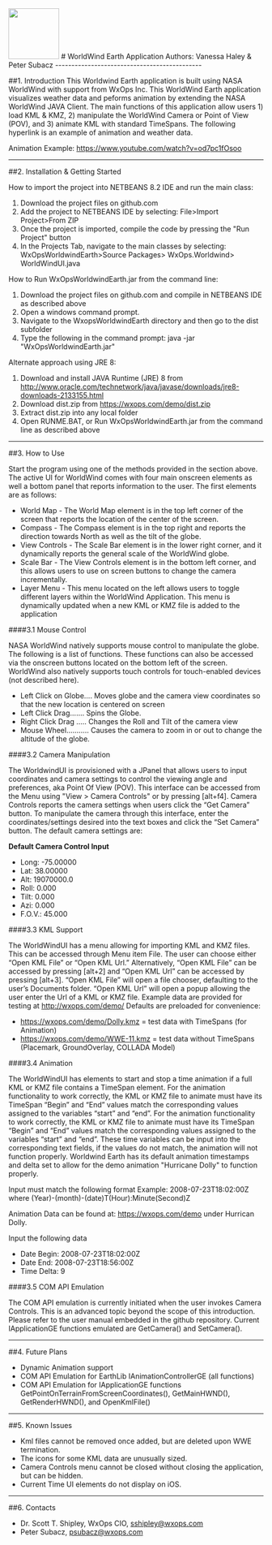 
<img src="https://wxops.joomla.com/images/assets/header_images/wxops-logo-sm.png" height="100"/>
# WorldWind Earth Application
Authors: Vanessa Haley & Peter Subacz 
---------------------------------------------

##1. Introduction
This Worldwind Earth application is built using NASA WorldWind with support from WxOps Inc. This WorldWind Earth application visualizes weather data and peforms animation by extending the NASA WorldWind JAVA Client. The main functions of this application allow users 1) load KML & KMZ, 2) manipulate the WorldWind Camera or Point of View (POV), and 3) animate KML with standard TimeSpans. The following hyperlink is an example of animation and weather data.

Animation Example: https://www.youtube.com/watch?v=od7pc1fOsoo

---------------------------------------------
##2. Installation & Getting Started

How to import the project into NETBEANS 8.2 IDE and run the main class:

1. Download the project files on github.com
2. Add the project to NETBEANS IDE by selecting: File>Import Project>From ZIP
3. Once the project is imported, compile the code by pressing the "Run Project" button
4. In the Projects Tab, navigate to the main classes by selecting: WxOpsWorldwindEarth>Source Packages> WxOps.Worldwind> WorldWindUI.java

How to Run WxOpsWorldwindEarth.jar from the command line:

1. Download the project files on github.com and compile in NETBEANS IDE as described above
2. Open a windows command prompt.
3. Navigate to the WxopsWorldwindEarth directory and then go to the dist subfolder
4. Type the following in the command prompt: java -jar "WxOpsWorldwindEarth.jar" 

Alternate approach using JRE 8:

1. Download and install JAVA Runtime (JRE) 8 from  http://www.oracle.com/technetwork/java/javase/downloads/jre8-downloads-2133155.html
2. Download dist.zip from https://wxops.com/demo/dist.zip
3. Extract dist.zip into any local folder
4. Open RUNME.BAT, or Run WxOpsWorldwindEarth.jar from the command line as described above

---------------------------------------------

##3. How to Use

Start the program using one of the methods provided in the section above. The active UI for WorldWind comes with four main onscreen elements as well a bottom panel that reports information to the user. The first elements are as follows:

* World Map - The World Map element is in the top left corner of the screen that reports the location of the center of the screen.
* Compass - The Compass element is in the top right and reports the direction towards North as well as the tilt of the globe.
* View Controls - The Scale Bar element is in the lower right corner, and it dynamically reports the general scale of the WorldWind globe. 
* Scale Bar - The View Controls element is in the bottom left corner, and this allows users to use on screen buttons to change the camera incrementally.
* Layer Menu - This menu located on the left allows users to toggle different layers within the WorldWind Application. This menu is dynamically updated when a new KML or KMZ file is added to the application

####3.1 Mouse Control

NASA WorldWind natively supports mouse control to manipulate the globe. The following is a list of functions. These functions can also be accessed via the onscreen buttons located on the bottom left of the screen. WorldWind also natively supports touch controls for touch-enabled devices (not described here).
* Left Click on Globe.... Moves globe and the camera view coordinates so that the new location is centered on screen
* Left Click Drag....... Spins the Globe.
* Right Click Drag ..... Changes the Roll and Tilt of the camera view
* Mouse Wheel........... Causes the camera to zoom in or out to change the altitude of the globe.

####3.2 Camera Manipulation 

The WorldwindUI is provisioned with a JPanel that allows users to input coordinates and camera settings to control the viewing angle and preferences, aka Point Of View (POV). This interface can be accessed from the Menu using "View > Camera Controls" or by pressing [alt+f4]. Camera Controls reports the camera settings when users click the “Get Camera” button. To manipulate the camera through this interface, enter the coordinates/settings desired into the text boxes and click the “Set Camera” button. The default camera settings are:

**Default Camera Control Input**
* Long: -75.00000
* Lat: 38.00000
* Alt: 19070000.0
* Roll: 0.000
* Tilt: 0.000
* Azi: 0.000
* F.O.V.: 45.000

####3.3 KML Support

The WorldWindUI has a menu allowing for importing KML and KMZ files. This can be accessed through Menu item File. The user can choose either “Open KML File” or “Open KML Url.” Alternatively, “Open KML File” can be accessed by pressing [alt+2] and “Open KML Url” can be accessed by pressing [alt+3]. “Open KML File” will open a file chooser, defaulting to the user’s Documents folder. “Open KML Url” will open a popup allowing the user enter the Url of a KML or KMZ file. 
Example data are provided for testing at http://wxops.com/demo/
Defaults are preloaded for convenience:
* https://wxops.com/demo/Dolly.kmz = test data with TimeSpans (for Animation)
* https://wxops.com/demo/WWE-11.kmz = test data without TimeSpans (Placemark, GroundOverlay, COLLADA Model)

####3.4 Animation 

The WorldWindUI has elements to start and stop a time animation if a full KML or KMZ file contains a TimeSpan element. For the animation functionality to work correctly, the KML or KMZ file to animate must have its TimeSpan “Begin” and “End” values match the corresponding values assigned to the variables “start” and “end”. For the animation functionality to work correctly, the KML or KMZ file to animate must have its TimeSpan “Begin” and “End” values match the corresponding values assigned to the variables “start” and “end”. These time variables can be input into the corresponding text fields, if the values do not match, the animation will not function properly. Worldwind Earth has its default animation timestamps and delta set to allow for the demo animation "Hurricane Dolly" to function properly. 

Input must match the following format Example: 2008-07-23T18:02:00Z where (Year)-(month)-(date)T(Hour):Minute(Second)Z

Animation Data can be found at: https://wxops.com/demo under Hurrican Dolly.

Input the following data 
* Date Begin: 	2008-07-23T18:02:00Z
* Date End:	2008-07-23T18:56:00Z
* Time Delta:	9

####3.5 COM API Emulation 

The COM API emulation is currently initiated when the user invokes Camera Controls.  This is an advanced topic beyond the scope of this introduction.  Please refer to the user manual embedded in the github repository. Current IApplicationGE functions emulated are GetCamera() and SetCamera().

---------------------------------------------

##4. Future Plans

* Dynamic Animation support
* COM API Emulation for EarthLib IAnimationControllerGE (all functions)
* COM API Emulation for IApplicationGE functions GetPointOnTerrainFromScreenCoordinates(), GetMainHWND(), GetRenderHWND(), and OpenKmlFile()

---------------------------------------------

##5. Known Issues

* Kml files cannot be removed once added, but are deleted upon WWE termination. 
* The icons for some KML data are unusually sized.
* Camera Controls menu cannot be closed without closing the application, but can be hidden.
* Current Time UI elements do not display on iOS. 
 
---------------------------------------------
##6. Contacts

* Dr. Scott T. Shipley, WxOps CIO, sshipley@wxops.com
* Peter Subacz, psubacz@wxops.com
